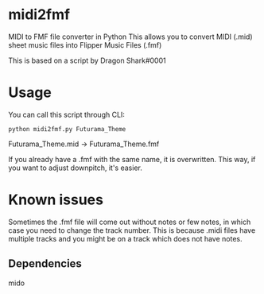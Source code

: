 # midi2fmf
MIDI to FMF file converter in Python
This allows you to convert MIDI (.mid) sheet music files into Flipper Music Files (.fmf)

This is based on a script by Dragon Shark#0001

# Usage
You can call this script through CLI:
```console
python midi2fmf.py Futurama_Theme
```
Futurama_Theme.mid -> Futurama_Theme.fmf

If you already have a .fmf with the same name, it is overwritten. This way, if you want to adjust downpitch, it's easier.
# Known issues
Sometimes the .fmf file will come out without notes or few notes, in which case you need to change the track number. This is because .midi files have multiple tracks and you might be on a track which does not have notes.

## Dependencies
mido
